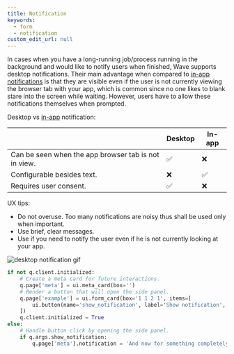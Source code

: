 ```yaml
---
title: Notification
keywords:
  - form
  - notification
custom_edit_url: null
---
```


In cases when you have a long-running job/process running in the background and would like to notify users when finished, Wave supports desktop notifications. Their main advantage when compared to [in-app notifications](/docs/widgets/overlays/notification_bar) is that they are visible even if the user is not currently viewing the browser tab with your app, which is common since no one likes to blank stare into the screen while waiting. However, users have to allow these notifications themselves when prompted.

Desktop vs [in-app](/docs/widgets/overlays/notification_bar) notification:

|                                                      | Desktop | In-app |
|------------------------------------------------------|---------|--------|
| Can be seen when the app browser tab is not in view. |    ✅    |    ❌   |
| Configurable besides text.                           |    ❌    |    ✅   |
| Requires user consent.                               |    ✅    |    ❌   |

UX tips:

* Do not overuse. Too many notifications are noisy thus shall be used only when important.
* Use brief, clear messages.
* Use if you need to notify the user even if he is not currently looking at your app.

![desktop notification gif](/img/widgets/notification.gif)

```py ignore
if not q.client.initialized:
    # Create a meta card for future interactions.
    q.page['meta'] = ui.meta_card(box='')
    # Render a button that will open the side panel.
    q.page['example'] = ui.form_card(box='1 1 2 1', items=[
        ui.button(name='show_notification', label='Show notification', primary=True)
    ])
    q.client.initialized = True
else:
    # Handle button click by opening the side panel.
    if q.args.show_notification:
        q.page['meta'].notification = 'And now for something completely different!'
```
